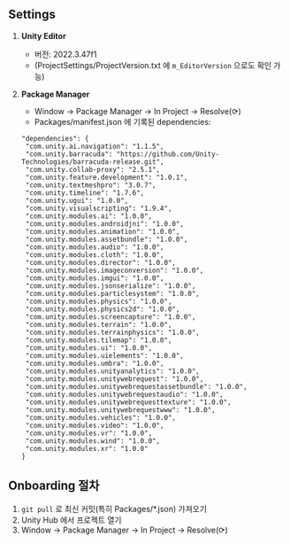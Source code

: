 ## Settings
1. **Unity Editor**  
   - 버전: 2022.3.47f1  
   - (ProjectSettings/ProjectVersion.txt 에 `m_EditorVersion` 으로도 확인 가능)


2. **Package Manager**  
   - Window → Package Manager → In Project → Resolve(⟳)  
   - Packages/manifest.json 에 기록된 dependencies:
     

   ```jsonc
   "dependencies": {
    "com.unity.ai.navigation": "1.1.5",
    "com.unity.barracuda": "https://github.com/Unity-Technologies/barracuda-release.git",
    "com.unity.collab-proxy": "2.5.1",
    "com.unity.feature.development": "1.0.1",
    "com.unity.textmeshpro": "3.0.7",
    "com.unity.timeline": "1.7.6",
    "com.unity.ugui": "1.0.0",
    "com.unity.visualscripting": "1.9.4",
    "com.unity.modules.ai": "1.0.0",
    "com.unity.modules.androidjni": "1.0.0",
    "com.unity.modules.animation": "1.0.0",
    "com.unity.modules.assetbundle": "1.0.0",
    "com.unity.modules.audio": "1.0.0",
    "com.unity.modules.cloth": "1.0.0",
    "com.unity.modules.director": "1.0.0",
    "com.unity.modules.imageconversion": "1.0.0",
    "com.unity.modules.imgui": "1.0.0",
    "com.unity.modules.jsonserialize": "1.0.0",
    "com.unity.modules.particlesystem": "1.0.0",
    "com.unity.modules.physics": "1.0.0",
    "com.unity.modules.physics2d": "1.0.0",
    "com.unity.modules.screencapture": "1.0.0",
    "com.unity.modules.terrain": "1.0.0",
    "com.unity.modules.terrainphysics": "1.0.0",
    "com.unity.modules.tilemap": "1.0.0",
    "com.unity.modules.ui": "1.0.0",
    "com.unity.modules.uielements": "1.0.0",
    "com.unity.modules.umbra": "1.0.0",
    "com.unity.modules.unityanalytics": "1.0.0",
    "com.unity.modules.unitywebrequest": "1.0.0",
    "com.unity.modules.unitywebrequestassetbundle": "1.0.0",
    "com.unity.modules.unitywebrequestaudio": "1.0.0",
    "com.unity.modules.unitywebrequesttexture": "1.0.0",
    "com.unity.modules.unitywebrequestwww": "1.0.0",
    "com.unity.modules.vehicles": "1.0.0",
    "com.unity.modules.video": "1.0.0",
    "com.unity.modules.vr": "1.0.0",
    "com.unity.modules.wind": "1.0.0",
    "com.unity.modules.xr": "1.0.0"
   }
   ```


## Onboarding 절차  
1. `git pull` 로 최신 커밋(특히 Packages/*.json) 가져오기  
2. Unity Hub 에서 프로젝트 열기  
3. Window → Package Manager → In Project → Resolve(⟳)
